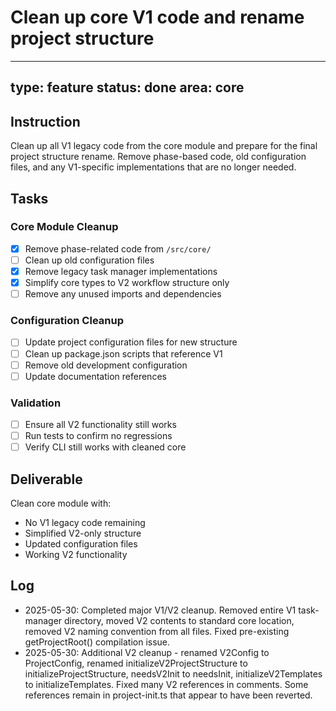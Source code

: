 # Clean up core V1 code and rename project structure

---
type: feature
status: done
area: core
---


## Instruction
Clean up all V1 legacy code from the core module and prepare for the final project structure rename. Remove phase-based code, old configuration files, and any V1-specific implementations that are no longer needed.

## Tasks
### Core Module Cleanup
- [x] Remove phase-related code from `/src/core/`
- [ ] Clean up old configuration files
- [x] Remove legacy task manager implementations
- [x] Simplify core types to V2 workflow structure only
- [ ] Remove any unused imports and dependencies

### Configuration Cleanup  
- [ ] Update project configuration files for new structure
- [ ] Clean up package.json scripts that reference V1
- [ ] Remove old development configuration
- [ ] Update documentation references

### Validation
- [ ] Ensure all V2 functionality still works
- [ ] Run tests to confirm no regressions
- [ ] Verify CLI still works with cleaned core

## Deliverable
Clean core module with:
- No V1 legacy code remaining
- Simplified V2-only structure
- Updated configuration files
- Working V2 functionality

## Log
- 2025-05-30: Completed major V1/V2 cleanup. Removed entire V1 task-manager directory, moved V2 contents to standard core location, removed V2 naming convention from all files. Fixed pre-existing getProjectRoot() compilation issue.
- 2025-05-30: Additional V2 cleanup - renamed V2Config to ProjectConfig, renamed initializeV2ProjectStructure to initializeProjectStructure, needsV2Init to needsInit, initializeV2Templates to initializeTemplates. Fixed many V2 references in comments. Some references remain in project-init.ts that appear to have been reverted.
